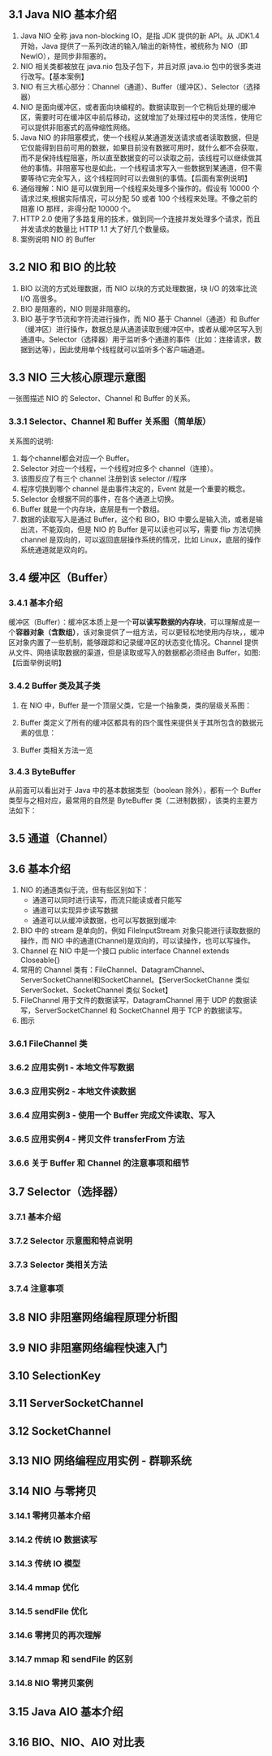 ## 3.1 Java NIO 基本介绍

1. Java NIO 全称 java non-blocking IO，是指 JDK 提供的新 API。从 JDK1.4 开始，Java 提供了一系列改进的输入/输出的新特性，被统称为 NIO（即 NewIO），是同步非阻塞的。
2. NIO 相关类都被放在 java.nio 包及子包下，并且对原 java.io 包中的很多类进行改写。【基本案例】
3. NIO 有三大核心部分：Channel（通道）、Buffer（缓冲区）、Selector（选择器）
4. NIO 是面向缓冲区，或者面向块编程的。数据读取到一个它稍后处理的缓冲区，需要时可在缓冲区中前后移动，这就增加了处理过程中的灵活性，使用它可以提供非阻塞式的高伸缩性网络。
5. Java NIO 的非阻塞模式，使一个线程从某通道发送请求或者读取数据，但是它仅能得到目前可用的数据，如果目前没有数据可用时，就什么都不会获取，而不是保持线程阻塞，所以直至数据变的可以读取之前，该线程可以继续做其他的事情。非阻塞写也是如此，一个线程请求写入一些数据到某通道，但不需要等待它完全写入，这个线程同时可以去做别的事情。【后面有案例说明】
6. 通俗理解：NIO 是可以做到用一个线程来处理多个操作的。假设有 10000 个请求过来,根据实际情况，可以分配 50 或者 100 个线程来处理。不像之前的阻塞 IO 那样，非得分配 10000 个。
7. HTTP 2.0 使用了多路复用的技术，做到同一个连接并发处理多个请求，而且并发请求的数量比 HTTP 1.1 大了好几个数量级。
8. 案例说明 NIO 的 Buffer



## 3.2 NIO 和 BIO 的比较

1. BIO 以流的方式处理数据，而 NIO 以块的方式处理数据，块 I/O 的效率比流 I/O 高很多。
2. BIO 是阻塞的，NIO 则是非阻塞的。
3. BIO 基于字节流和字符流进行操作，而 NIO 基于 Channel（通道）和 Buffer（缓冲区）进行操作，数据总是从通道读取到缓冲区中，或者从缓冲区写入到通道中。Selector（选择器）用于监听多个通道的事件（比如：连接请求，数据到达等），因此使用单个线程就可以监听多个客户端通道。

## 3.3 NIO 三大核心原理示意图

一张图描述 NIO 的 Selector、Channel 和 Buffer 的关系。

### 3.3.1 Selector、Channel 和 Buffer 关系图（简单版）

关系图的说明:


1. 每个channel都会对应一个 Buffer。
2. Selector 对应一个线程，一个线程对应多个 channel（连接）。
3. 该图反应了有三个 channel 注册到该 selector //程序
4. 程序切换到哪个 channel 是由事件决定的，Event 就是一个重要的概念。
5. Selector 会根据不同的事件，在各个通道上切换。
6. Buffer 就是一个内存块，底层是有一个数组。
7. 数据的读取写入是通过 Buffer，这个和 BIO，BIO 中要么是输入流，或者是输出流，不能双向，但是 NIO 的 Buffer 是可以读也可以写，需要 flip 方法切换 channel 是双向的，可以返回底层操作系统的情况，比如 Linux，底层的操作系统通道就是双向的。

## 3.4 缓冲区（Buffer）

### 3.4.1 基本介绍

缓冲区（Buffer）：缓冲区本质上是一个**可以读写数据的内存块**，可以理解成是一个**容器对象（含数组）**，该对象提供了一组方法，可以更轻松地使用内存块，，缓冲区对象内置了一些机制，能够跟踪和记录缓冲区的状态变化情况。Channel 提供从文件、网络读取数据的渠道，但是读取或写入的数据都必须经由 Buffer，如图:【后面举例说明】

### 3.4.2 Buffer 类及其子类

1. 在 NIO 中，Buffer 是一个顶层父类，它是一个抽象类，类的层级关系图：

2. Buffer 类定义了所有的缓冲区都具有的四个属性来提供关于其所包含的数据元素的信息：

3. Buffer 类相关方法一览

### 3.4.3 ByteBuffer

从前面可以看出对于 Java 中的基本数据类型（boolean 除外），都有一个 Buffer 类型与之相对应，最常用的自然是 ByteBuffer 类（二进制数据），该类的主要方法如下：



## 3.5 通道（Channel）

## 3.6 基本介绍

1. NIO 的通道类似于流，但有些区别如下：
   - 通道可以同时进行读写，而流只能读或者只能写
   - 通道可以实现异步读写数据
   - 通道可以从缓冲读数据，也可以写数据到缓冲:
2. BIO 中的 stream 是单向的，例如 FileInputStream 对象只能进行读取数据的操作，而 NIO 中的通道(Channel)是双向的，可以读操作，也可以写操作。
3. Channel 在 NIO 中是一个接口 public interface Channel extends Closeable{}
4. 常用的 Channel 类有：FileChannel、DatagramChannel、ServerSocketChannel和SocketChannel。【ServerSocketChanne 类似 ServerSocket、SocketChannel 类似 Socket】
5. FileChannel 用于文件的数据读写，DatagramChannel 用于 UDP 的数据读写，ServerSocketChannel 和 SocketChannel 用于 TCP 的数据读写。
6. 图示


### 3.6.1 FileChannel 类

### 3.6.2 应用实例1 - 本地文件写数据

### 3.6.3 应用实例2 - 本地文件读数据

### 3.6.4 应用实例3 - 使用一个 Buffer 完成文件读取、写入

### 3.6.5 应用实例4 - 拷贝文件 transferFrom 方法

### 3.6.6 关于 Buffer 和 Channel 的注意事项和细节

## 3.7 Selector（选择器）

### 3.7.1 基本介绍

### 3.7.2 Selector 示意图和特点说明

### 3.7.3 Selector 类相关方法

### 3.7.4 注意事项

## 3.8 NIO 非阻塞网络编程原理分析图

## 3.9 NIO 非阻塞网络编程快速入门

## 3.10 SelectionKey

## 3.11 ServerSocketChannel

## 3.12 SocketChannel

## 3.13 NIO 网络编程应用实例 - 群聊系统

## 3.14 NIO 与零拷贝

### 3.14.1 零拷贝基本介绍

### 3.14.2 传统 IO 数据读写

### 3.14.3 传统 IO 模型

### 3.14.4 mmap 优化

### 3.14.5 sendFile 优化

### 3.14.6 零拷贝的再次理解

### 3.14.7 mmap 和 sendFile 的区别

### 3.14.8 NIO 零拷贝案例

## 3.15 Java AIO 基本介绍

## 3.16 BIO、NIO、AIO 对比表
